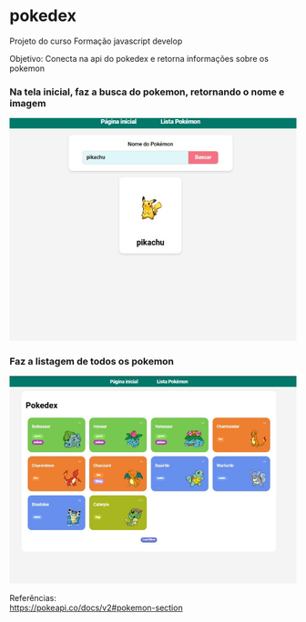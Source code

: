 # pokedex
 Projeto do curso Formação javascript develop 
 
Objetivo: Conecta na api do pokedex e retorna informações sobre os pokemon

### Na tela inicial, faz a busca do pokemon, retornando o nome e imagem 
![assets/images/3.png](assets/images/2.jpg)
 
### Faz a listagem de todos os pokemon 
![assets/images/3.png](assets/images/3.jpg)

Referências: <br>
https://pokeapi.co/docs/v2#pokemon-section
